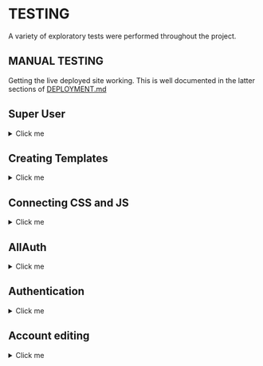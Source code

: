 # TESTING

A variety of exploratory tests were performed throughout the project.

## MANUAL TESTING

Getting the live deployed site working. This is well documented in the latter sections of [DEPLOYMENT.md](DEPLOYMENT.md)

## Super User

<details>
<summary>Click me</summary>

When i originally tried to login as a superuser i recieved this error.

![Error](docs/testing/1superuser01.png)

After using code institute support i had forgotten to add.

![CSFR](docs/testing/1superuser02.png)

Admin login now functions correctly.

![Admin Page](docs/testing/1superuser03.png)

</details>

## Creating Templates 

<details>
<summary>Click me</summary>

Create a top level directory to include your templates 

![Templates](docs/testing/2templates01.png)

connect the templates directory to *elite/settings.py*

![Templates](docs/testing/2templates02.png)

![Templates](docs/testing/2templates03.png)

Once the templates partials are populated. The server looks like this

![Templates](docs/testing/2templates04.png)

</details>

## Connecting CSS and JS

<details>
<summary>Click me</summary>

Connect the static directory to *elite/settings.py*.

![static](docs/testing/3static01.png)

Create you style.css as shown at the top level.

![static](docs/testing/3static02.png)

Edit base.html to load sytle sheet.

![static](docs/testing/3static04.png)

Connect script.js to base.html.

![static](docs/testing/3static03.png)

Server with backgorund colour and console message from javascrpit.

![static](docs/testing/3static05.png)

</details>

## AllAuth

<details>
<summary>Click me</summary>

- Install allauth using *pip3 install django-allauth~=0.57.0*
- Then add to requiremnts using *pip3 freeze --local > requirements.txt*

![AllAuth](docs/testing/4allauth01.png)

- Add AllAuth to installed apps.

![AllAuth](docs/testing/4allauth02.png)

- Add email confirmation set to none so no errors are thrown.

![AllAuth](docs/testing/4allauth03.png)

- Add AllAuth to middleware

![AllAuth](docs/testing/4allauth04.png)

- Add site handling.

![AllAuth](docs/testing/4allauth05.png)

- Use terminal command shown below to find allauth template files

![AllAuth](docs/testing/4allauth06.png)

- Use this command to add them to the directory.

![AllAuth](docs/testing/4allauth07.png)

- Templates in directory

![AllAuth](docs/testing/4allauth08.png)

- Set debug to False and redlopy on Heroku. Styles now show on AllAuth templates.

![AllAuth](docs/testing/4allauth09.png)

</details>

## Authentication 

<details>
<summary>Click me</summary>

- Users can create accounts using django allauth and views change.

![Authentication](docs/testing/5authentication01.png)

- Users can log out and views change

![Authentication](docs/testing/5authentication02.png)

- The database stores the user correctly. 

![Authentication](docs/testing/5authentication03.png)

</details>

## Account editing

<details>
<summary>Click me</summary>

Tests were performed to check that:
- User name and email are updated in the database
- User password change was used to relogin 
- Deleting accounts removes the user from the database

</details>
